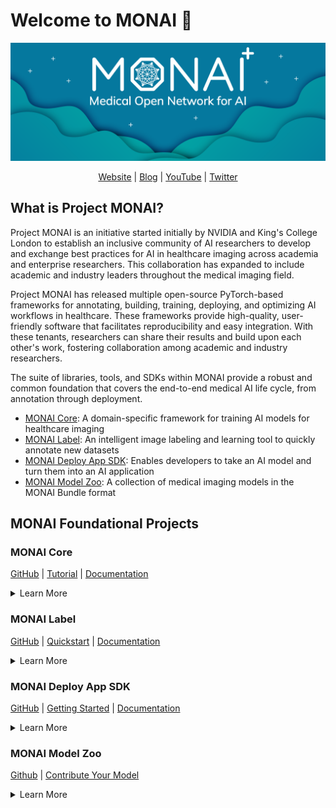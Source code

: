 # Welcome to MONAI :wave:
![project monai](../images/MONAI_Banner.png)

<div align="center">
<a href="http://monai.io">Website</a> | <a href="https://monai.medium.com/">Blog</a> | <a href="https://www.youtube.com/c/Project-MONAI">YouTube</a> | <a href="https://twitter.com/ProjectMONAI">Twitter</a>
</div>

## What is Project MONAI?
Project MONAI is an initiative started initially by NVIDIA and King's College London to establish an inclusive community of AI researchers to develop and exchange best practices for AI in healthcare imaging across academia and enterprise researchers. This collaboration has expanded to include academic and industry leaders throughout the medical imaging field. 

Project MONAI has released multiple open-source PyTorch-based frameworks for annotating, building, training, deploying, and optimizing AI workflows in healthcare. These frameworks provide high-quality, user-friendly software that facilitates reproducibility and easy integration. With these tenants, researchers can share their results and build upon each other's work, fostering collaboration among academic and industry researchers.

The suite of libraries, tools, and SDKs within MONAI provide a robust and common foundation that covers the end-to-end medical AI life cycle, from annotation through deployment.

- [MONAI Core](https://github.com/project-monai/monai): A domain-specific framework for training AI models for healthcare imaging
- [MONAI Label](https://github.com/project-monai/monailabel): An intelligent image labeling and learning tool to quickly annotate new datasets
- [MONAI Deploy App SDK](https://github.com/project-monai/monai-deploy-app-sdk): Enables developers to take an AI model and turn them into an AI application
- [MONAI Model Zoo](https://github.com/project-monai/model-zoo): A collection of medical imaging models in the MONAI Bundle format

## MONAI Foundational Projects

### MONAI Core

[GitHub](https://github.com/Project-MONAI/MONAI) | [Tutorial](https://github.com/Project-MONAI/tutorials) | [Documentation](https://docs.monai.io/en/stable/)

<details>
  <summary>Learn More</summary>

MONAI Core gives developers and researchers a PyTorch-driven library for deep learning tasks that includes domain-optimized capabilities they need for developing medical imaging training workflows. Performance features such as MONAI Core's AutoML, Smart Caching, GPU accelerated I/O, and image transforms reduce training from days to hours, and hours to minutes, helping users accelerate their AI training pipeline.

</details>

### MONAI Label

[GitHub](https://github.com/project-monai/monailabel) | [Quickstart](https://docs.monai.io/projects/label/en/latest/quickstart.html) | [Documentation](https://docs.monai.io/projects/label/en/latest/index.html)

<details>
  <summary>Learn More</summary>

MONAI Label is an intelligent image labeling and learning tool that uses AI assistance to reduce the time and effort of annotating new datasets. Utilizing user interactions, MONAI Label trains an AI model for a specific task and continuously learns and updates the model as it receives additional annotated images. 

MONAI Label has integrations for 3D Slicer, OHIF for Radiology and QuPath, and Digital Slide Archive for Pathology. Developers can also integrate MONAI Label into their custom viewer using server and client APIs, which are well abstracted and documented for seamless integration. 

</details>

### MONAI Deploy App SDK

[GitHub](https://github.com/Project-MONAI/monai-deploy-app-sdk) | [Getting Started](https://docs.monai.io/projects/monai-deploy-app-sdk/en/latest/getting_started/index.html) | [Documentation](https://docs.monai.io/projects/monai-deploy-app-sdk/en/latest/index.html)

<details>
  <summary>Learn More</summary>

MONAI Deploy aims to become the de-facto standard for developing packaging, testing, deploying, and running medical AI applications in clinical production. MONAI Deploy creates a set of intermediate steps where researchers and physicians can build confidence in the techniques and approaches used with AI. These steps provide an iterative workflow until the AI inference infrastructure is ready for clinical environments.

MONAI Deploy App SDK enables developers to take an AI model and turn them into AI applications. Available on GitHub, MONAI Deploy is also building open reference implementations of an inference orchestration engine, informatics gateway, and workflow manager to help drive clinical integration.

</details>

### MONAI Model Zoo

[Github](https://github.com/project-monai/model-zoo) | [Contribute Your Model](https://github.com/Project-MONAI/model-zoo/blob/dev/CONTRIBUTING.md)

<details>
  <summary>Learn More</summary>

The MONAI Model Zoo is a place for researchers and data scientists to use and share the latest and great models from the community. Utilizing the MONAI Bundle format makes it easy to quickly get started using any model with any MONAI Framework (Core, Label, or Deploy). Or, if you're interested in contributing your models, take a look at our contributing guidelines, which walks you through the process and requirements for submitting your model.

</details>